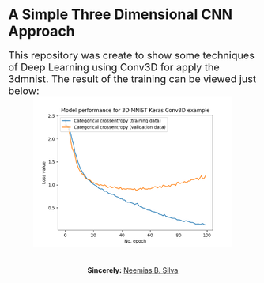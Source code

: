 # A Simple Three Dimensional CNN Approach

<p style="font-size: 20px;">This repository was create to show some techniques of Deep Learning using Conv3D for apply the 3dmnist. The result of the training can be viewed just below:

<img style="display: block; margin-left: auto; margin-right:auto; width: 80%;" src="result.png">

#

<p align="center"><b>Sincerely:</b> <a href="https://github.com/neemiasbsilva">Neemias B. Silva</a></p>

#
